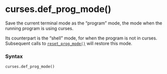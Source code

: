 # curses.def_prog_mode()

Save the current terminal mode as the “program” mode, the mode when the running program is using curses.

Its counterpart is the “shell” mode, for when the program is not in curses. Subsequent calls to [`reset_prog_mode()`](/modules/curses/reset_prog_mode.md) will restore this mode.

### Syntax

```python
curses.def_prog_mode()
```